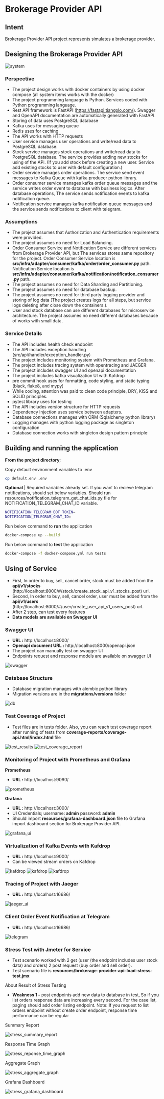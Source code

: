 # Brokerage Provider API

## Intent
Brokerage Provider API project represents simulates a brokerage provider.

## Designing the Brokerage Provider API

![system](resources/documentation/system_design.png)

### Perspective

- The project design works with docker containers by using docker compose (all system items works with the docker)
- The project programming language is Python. Services coded with Python programming language.
- Rest API framework is FastAPI (https://fastapi.tiangolo.com/). Swagger and OpenAPI documentation are automatically generated with FastAPI.
- Storing of data uses PostgreSQL database
- Kafka uses for messaging queue 
- Redis uses for caching
- The API works with HTTP requests
- User service manages user operations and write/read data to PostgreSQL database. 
- Stock service manages stock operations and write/read data to PostgreSQL database. The service provides adding new stocks for using of the API. 
(If you add stock before creating a new user. Service add existing stocks to user with default configuration.)
- Order service manages order operations. The service send event messages to Kafka Queue with kafka producer python library.
- Order consumer service manages kafka order queue messages and the service writes order event to database with business logics. 
After database operations, The service sends notification events to kafka notification queue.
- Notification service manages kafka notification queue messages and the service sends notifications to client with telegram.

### Assumptions
- The project assumes that Authorization and Authentication requirements were provided.
- The project assumes no need for Load Balancing.
- Order Consumer Service and Notification Service are different services from Brokerage Provider API, 
but The services stores same repository for the project. 
Order Consumer Service location is **src/infra/adapter/consumer/kafka/order/order_consumer.py** path. 
Notification Service location is **src/infra/adapter/consumer/kafka/notification/notification_consumer.py** path.
- The project assumes no need for Data Sharding and Partitioning.
- The project assumes no need for database backup.
- The project assumes no need for third party logging provider and storing of log data
(The project creates logs for all steps, but service logs deleting after close down the containers.).
- User and stock database can use different databases for microservice architecture. The project assumes no need different databases because of works with small data.

### Service Details
- The API includes health check endpoint
- The API includes exception handling (src/api/handler/exception_handler.py)
- The project includes monitoring system with Prometheus and Grafana.
- The project includes tracing system with opentracing and JAEGER
- The project includes swagger UI and openapi documentation
- The project includes kafka visualization UI with Kafdrop
- pre commit hook uses for formatting, code styling, and static typing (black, flake8, and mypy)
- While coding, attention was paid to clean code principle, DRY, KISS and SOLID principles.
- pytest library uses for testing
- The API includes version structure for HTTP requests
- Dependency Injection uses service between adapters.
- Database connections manages with ORM (Sqlalchemy python library)
- Logging manages with python logging package as singleton configuration
- Database connection works with singleton design pattern principle


## Building and running the application
**From the project directory**;

Copy default environment variables to .env
```bash
cp default.env .env
```

**Optional** | Required variables already set. If you want to recieve telegram notifications, should set below variables. 
Should run resources/notification_telegram_get_chat_ids.py file for NOTIFICATION_TELEGRAM_CHAT_ID variable. 
```bash
NOTIFICATION_TELEGRAM_BOT_TOKEN=
NOTIFICATION_TELEGRAM_CHAT_ID=
```

Run below command to **run** the application
```bash
docker-compose up --build
```

Run below command to **test** the application
````bash
docker-compose -f docker-compose.yml run tests
````

## Using of Service
- First, In order to buy, sell, cancel order, stock must be added from the **api/v1/stocks** (http://localhost:8000/#/stock/create_stock_api_v1_stocks_post) url.
- Second, In order to buy, sell, cancel order, user must be added from the **api/v1/users** (http://localhost:8000/#/user/create_user_api_v1_users_post) url.
- After 2 step, can test every features
- **Data models are available on Swagger UI**


### Swagger UI 
- **URL :** http://localhost:8000/
- **Openapi document URL :** http://localhost:8000/openapi.json
- The project can manually test on swagger UI
- Endpoints request and response models are available on swagger UI

![swagger](resources/documentation/swagger.png)


### Database Structure
- Database migration manages with alembic python library
- Migration versions are in the **migrations/versions** folder

![db](resources/documentation/db.png)


### Test Coverage of Project
- Test files are in tests folder. Also, you can reach test coverage report  after running of tests from **coverage-reports/coverage-api.html/index.html** file

![test_results](resources/documentation/test_results.png)
![test_coverage_report](resources/documentation/test_coverage_report.png)


### Monitoring of Project with Prometheus and Grafana
**Prometheus**
- **URL :** http://localhost:9090/

![prometheus](resources/documentation/prometheus.png)

**Grafana**
- **URL :** http://localhost:3000/
- UI Credentials;  username: **admin** password: **admin**
- Should import **resources/grafana-dashboard.json** file to Grafana import dashboard section for Brokerage Provider API.

![grafana_ui](resources/documentation/grafana_ui.png)

### Virtualization of Kafka Events with Kafdrop
- **URL :** http://localhost:9000/
- Can be viewed stream orders on Kafdrop

![kafdrop](resources/documentation/kafdrop.png)
![kafdrop](resources/documentation/kafdrop_orders.png)
![kafdrop](resources/documentation/kafdrop_notifications.png)


### Tracing of Project with Jaeger
- **URL :** http://localhost:16686/

![jaeger_ui](resources/documentation/jaeger_ui.png)


### Client Order Event Notification at Telegram
- **URL :** http://localhost:16686/

![telegram](resources/documentation/telegram.png)

### Stress Test with Jmeter for Service
- Test scenario worked with 2 get (user (the endpoint includes user stock data) and orders) 2 post request (buy order and  sell order). 
- Test scenario file is **resources/brokerage-provider-api-load-stress-test.jmx**

About Result of Stress Testing
- **Weakness 1 -** post endpoints add new data to database in test, So if you list orders response data are increasing every second. For the case list, paging should add order listing endpoint. 
Note: If you request to list orders endpoint without create order endpoint, response time performance can be regular

Summary Report

![stress_summary_report](resources/documentation/stress_summary_report.png)

Response Time Graph

![stress_reponse_time_graph](resources/documentation/stress_reponse_time_graph.png)

Aggregate Graph

![stress_aggregate_graph](resources/documentation/stress_aggregate_graph.png)

Grafana Dashboard 

![stress_grafana_dashboard](resources/documentation/stress_grafana_dashboard.png)



